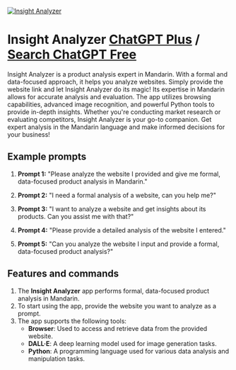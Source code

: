 
[![Insight Analyzer](https://files.oaiusercontent.com/file-3BtmNlaZ0Vwf50wPeNyP69iJ?se=2123-10-17T10%3A56%3A17Z&sp=r&sv=2021-08-06&sr=b&rscc=max-age%3D31536000%2C%20immutable&rscd=attachment%3B%20filename%3Df3dab554-1f00-40a3-a9ad-d5ca1742977f.png&sig=C5uwVMshJF2s0E7MyTlc0HF8YIpvZ7%2BCqgAX%2BsoDpYY%3D)](https://chat.openai.com/g/g-Y8cdwFN1m-insight-analyzer)

# Insight Analyzer [ChatGPT Plus](https://chat.openai.com/g/g-Y8cdwFN1m-insight-analyzer) / [Search ChatGPT Free](https://gptcall.net/index.html#/?search=Insight%20Analyzer)

Insight Analyzer is a product analysis expert in Mandarin. With a formal and data-focused approach, it helps you analyze websites. Simply provide the website link and let Insight Analyzer do its magic! Its expertise in Mandarin allows for accurate analysis and evaluation. The app utilizes browsing capabilities, advanced image recognition, and powerful Python tools to provide in-depth insights. Whether you're conducting market research or evaluating competitors, Insight Analyzer is your go-to companion. Get expert analysis in the Mandarin language and make informed decisions for your business!

## Example prompts

1. **Prompt 1:** "Please analyze the website I provided and give me formal, data-focused product analysis in Mandarin."

2. **Prompt 2:** "I need a formal analysis of a website, can you help me?"

3. **Prompt 3:** "I want to analyze a website and get insights about its products. Can you assist me with that?"

4. **Prompt 4:** "Please provide a detailed analysis of the website I entered."

5. **Prompt 5:** "Can you analyze the website I input and provide a formal, data-focused product analysis?"

## Features and commands

1. The **Insight Analyzer** app performs formal, data-focused product analysis in Mandarin.
2. To start using the app, provide the website you want to analyze as a prompt.
3. The app supports the following tools:
   - **Browser**: Used to access and retrieve data from the provided website.
   - **DALL·E**: A deep learning model used for image generation tasks.
   - **Python**: A programming language used for various data analysis and manipulation tasks.


